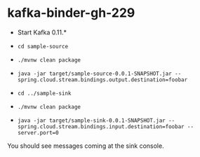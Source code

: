 # kafka-binder-gh-229

* Start Kafka 0.11.*

* `cd sample-source`

* `./mvnw clean package`

* `java -jar target/sample-source-0.0.1-SNAPSHOT.jar --spring.cloud.stream.bindings.output.destination=foobar`

* `cd ../sample-sink`

* `./mvnw clean package`

* `java -jar target/sample-sink-0.0.1-SNAPSHOT.jar --spring.cloud.stream.bindings.input.destination=foobar --server.port=0`

You should see messages coming at the sink console. 
